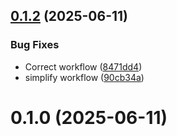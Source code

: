 ## [0.1.2](https://github.com/mlm-games/velodown/compare/v0.1.0...v0.1.2) (2025-06-11)


### Bug Fixes

* Correct workflow ([8471dd4](https://github.com/mlm-games/velodown/commit/8471dd4aaedf52f8132bb3c96318257d9a89b96c))
* simplify workflow ([90cb34a](https://github.com/mlm-games/velodown/commit/90cb34a8fe0daee18e1afb0613c158942b00d483))



# 0.1.0 (2025-06-11)



